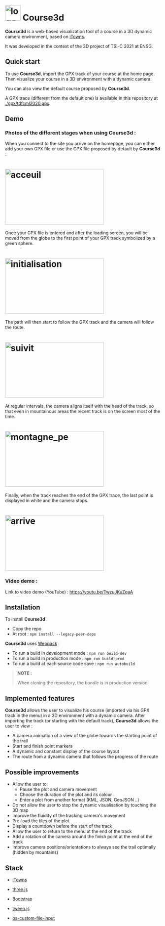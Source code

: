 # <img src="./assets/logo.png" width="50" height="50" alt="logo"/> Course3d

**Course3d** is a web-based visualization tool of a course in a 3D dynamic camera environment, based on [iTowns](https://github.com/iTowns/itowns).

It was developed in the context of the 3D project of TSI-C 2021 at ENSG.

## Quick start

To use **Course3d**, import the GPX track of your course at the home page. Then visualize your course in a 3D environment with a dynamic camera. 

You can also view the default course proposed by **Course3d**.

A GPX trace (different from the default one) is available in this repository at [./gpx/tdfcml2020.gpx](./gpx/tdfcml2020.gpx).

## Demo

### Photos of the different stages when using Course3d :

When you connect to the site you arrive on the homepage, you can either add your own GPX file or use the GPX file proposed by default by **Course3d** :
# <img src="./assets/acceuil.PNG" width="320" height="180" alt="acceuil"/>

Once your GPX file is entered and after the loading screen, you will be moved from the globe to the first point of your GPX track symbolized by a green sphere.

# <img src="./assets/initialisation.PNG" width="320" height="180" alt="initialisation"/>

The path will then start to follow the GPX track and the camera will follow the route.

# <img src="./assets/suivit.PNG" width="320" height="180" alt="suivit"/>

At regular intervals, the camera aligns itself with the head of the track, so that even in mountainous areas the recent track is on the screen most of the time.

# <img src="./assets/montagne_pe.PNG" width="320" height="180" alt="montagne_pe"/>

Finally, when the track reaches the end of the GPX trace, the last point is displayed in white and the camera stops.

# <img src="./assets/arrive_pe.png" width="320" height="180" alt="arrive"/>

### Video demo :

Link to video demo (YouTube) : https://youtu.be/TwzuJKuZqaA

## Installation

To install **Course3d** : 

- Copy the repo
- At root : `npm install --legacy-peer-deps`

**Course3d** uses [Webpack](https://github.com/webpack/webpack) :
- To run a build in development mode : `npm run build-dev`
- To run a build in production mode : `npm run build-prod`
- To run a build at each source code save : `npm run autobuild`

> **NOTE :**
> 
> When cloning the repository, the *bundle* is in production version

## Implemented features

**Course3d** allows the user to visualize his course (imported via his GPX track in the menu) in a 3D environment with a dynamic camera.
After importing the track (or starting with the default track), **Course3d** allows the user to view :

- A camera animation of a view of the globe towards the starting point of the trail
- Start and finish point markers
- A dynamic and constant display of the course layout
- The route from a dynamic camera that follows the progress of the route

## Possible improvements

- Allow the user to:
  - Pause the plot and camera movement
  - Choose the duration of the plot and its colour
  - Enter a plot from another format (KML, JSON, GeoJSON ..)
- Do not allow the user to stop the dynamic visualisation by touching the 3D map
- Improve the fluidity of the tracking camera's movement
- Pre-load the tiles of the plot
- Display a countdown before the start of the track
- Allow the user to return to the menu at the end of the track
- Add a rotation of the camera around the finish point at the end of the track
- Improve camera positions/orientations to always see the trail optimally (hidden by mountains)

## Stack

- [iTowns](https://github.com/iTowns/itowns)

- [three.js](https://github.com/mrdoob/three.js)

- [Bootstrap](https://github.com/twbs/bootstrap)

- [tween.js](https://github.com/tweenjs/tween.js)

- [bs-custom-file-input](https://github.com/Johann-S/bs-custom-file-input)

